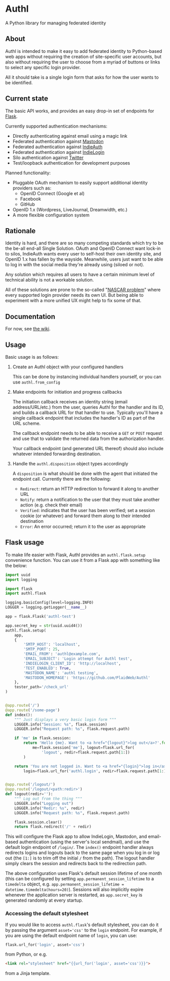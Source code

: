 # Authl
A Python library for managing federated identity

## About

Authl is intended to make it easy to add federated identity to Python-based web apps without requiring the creation of site-specific user accounts, but also without requiring the user to choose from a myriad of buttons or links to select any specific login provider.

All it should take is a single login form that asks for how the user wants to be identified.

## Current state

The basic API works, and provides an easy drop-in set of endpoints for [Flask](http://flask.pocoo.org).

Currently supported authentication mechanisms:

* Directly authenticating against email using a magic link
* Federated authentication against [Mastodon](https://joinmastodon.org/)
* Federated authentication against [IndieAuth](https://indieauth.net/)
* Federated authentication against [IndieLogin](https://indielogin.com/)
* Silo authentication against [Twitter](https://twitter.com/)
* Test/loopback authentication for development purposes

Planned functionality:

* Pluggable OAuth mechanism to easily support additional identity providers such as:
    * OpenID Connect (Google et al)
    * Facebook
    * GitHub
* OpenID 1.x (Wordpress, LiveJournal, Dreamwidth, etc.)
* A more flexible configuration system

## Rationale

Identity is hard, and there are so many competing standards which try to be the be-all end-all Single Solution. OAuth and OpenID Connect want lock-in to silos, IndieAuth wants every user to self-host their own identity site, and OpenID 1.x has fallen by the wayside. Meanwhile, users just want to be able to log in with the social media they're already using (siloed or not).

Any solution which requires all users to have a certain minimum level of technical ability is not a workable solution.

All of these solutions are prone to the so-called "[NASCAR problem](https://indieweb.org/NASCAR_problem)" where every supported login provider needs its own UI. But being able to experiment with a more unified UX might help to fix some of that.

## Documentation

For now, see [the wiki](https://github.com/PlaidWeb/Authl/wiki).

## Usage

Basic usage is as follows:

1. Create an Authl object with your configured handlers

    This can be done by instancing individual handlers yourself, or you can use `authl.from_config`

2. Make endpoints for initiation and progress callbacks

    The initiation callback receives an identity string (email address/URL/etc.) from the user, queries Authl
    for the handler and its ID, and builds a callback URL for that handler to use. Typically you'll have a single
    callback endpoint that includes the handler's ID as part of the URL scheme.

    The callback endpoint needs to be able to receive a `GET` or `POST` request and use that to validate the
    returned data from the authorization handler.

    Your callback endpoint (and generated URL thereof) should also include whatever intended forwarding destination.

3. Handle the `authl.disposition` object types accordingly

    A `disposition` is what should be done with the agent that initiated the endpoint call. Currently there
    are the following:

    * `Redirect`: return an HTTP redirection to forward it along to another URL
    * `Notify`: return a notification to the user that they must take another action (e.g. check their email)
    * `Verified`: indicates that the user has been verified; set a session cookie (or whatever) and forward them along to their intended destination
    * `Error`: An error occurred; return it to the user as appropriate

## Flask usage

To make life easier with Flask, Authl provides an `authl.flask.setup` convenience function. You can use it from a Flask app with something like the below:

```python
import uuid
import logging

import flask
import authl.flask

logging.basicConfig(level=logging.INFO)
LOGGER = logging.getLogger(__name__)

app = flask.Flask('authl-test')

app.secret_key = str(uuid.uuid4())
authl.flask.setup(
    app,
    {
        'SMTP_HOST': 'localhost',
        'SMTP_PORT': 25,
        'EMAIL_FROM': 'authl@example.com',
        'EMAIL_SUBJECT': 'Login attempt for Authl test',
        'INDIELOGIN_CLIENT_ID': 'http://localhost',
        'TEST_ENABLED': True,
        'MASTODON_NAME': 'authl testing',
        'MASTODON_HOMEPAGE': 'https://github.com/PlaidWeb/Authl'
    },
    tester_path='/check_url'
)


@app.route('/')
@app.route('/some-page')
def index():
    """ Just displays a very basic login form """
    LOGGER.info("Session: %s", flask.session)
    LOGGER.info("Request path: %s", flask.request.path)

    if 'me' in flask.session:
        return 'Hello {me}. Want to <a href="{logout}">log out</a>?'.format(
            me=flask.session['me'], logout=flask.url_for(
                'logout', redir=flask.request.path[1:])
        )

    return 'You are not logged in. Want to <a href="{login}">log in</a>?'.format(
        login=flask.url_for('authl.login', redir=flask.request.path[1:]))


@app.route('/logout/')
@app.route('/logout/<path:redir>')
def logout(redir=''):
    """ Log out from the thing """
    LOGGER.info("Logging out")
    LOGGER.info("Redir: %s", redir)
    LOGGER.info("Request path: %s", flask.request.path)

    flask.session.clear()
    return flask.redirect('/' + redir)
```

This will configure the Flask app to allow IndieLogin, Mastodon, and email-based authentication (using the server's local sendmail), and use the default login endpoint of `/login/`. The `index()` endpoint handler always redirects logins and logouts back to the same page when you log in or log out (the `[1:]` is to trim off the initial `/` from the path). The logout handler simply clears the session and redirects back to the redirection path.

The above configuration uses Flask's default session lifetime of one month (this can be configured by setting `app.permanent_session_lifetime` to a `timedelta` object, e.g. `app.permanent_session_lifetime = datetime.timedelta(hours=20)`). Sessions will also implicitly expire whenever the application server is restarted, as `app.secret_key` is generated randomly at every startup.

### Accessing the default stylesheet

If you would like to access `authl.flask`'s default stylesheet, you can do it by passing the argument `asset='css'` to the `login` endpoint. For example, if you are using the default endpoint name of `login`, you can use:

```python
flask.url_for('login', asset='css')
```

from Python, or e.g.

```html
<link rel="stylesheet" href="{{url_for('login', asset='css')}}">
```

from a Jinja template.
